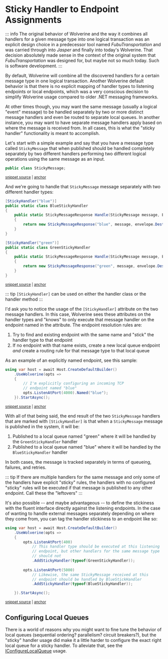 # Sticky Handler to Endpoint Assignments <Badge type="tip" text="3.0" />

::: info
The original behavior of Wolverine and the way it combines all handlers for a given message type into one logical
transaction was an explicit design choice in a predecessor tool named _FubuTransportation_ and was carried through
into _Jasper_ and finally into today's Wolverine. That decision absolutely made sense in the context of the original
system that _FubuTransportation_ was designed for, but maybe not so much today. Such is software development.
:::

By default, Wolverine will combine all the discovered handlers for a certain message type in one logical transaction. 
Another Wolverine default behavior is that there is no explicit mapping of handler types to listening endpoints or local
endpoints, which was a very conscious decision to simplify Wolverine usage compared to older .NET messaging frameworks. 

At other times though, you may want the same message (usually a logical "event" message) to be handled separately by
two or more distinct message handlers and even be routed to separate local queues. In another instance, you may want
to have separate message handlers apply based on where the message is received from. In all cases, this is what the "sticky handler"
functionality is meant to accomplish.

Let's start with a simple example and say that you have a message type called `StickyMessage` that when published should
be handled completely separately by two different handlers performing two different logical operations using the same
message as an input.

<!-- snippet: sample_StickyMessage -->
<a id='snippet-sample_stickymessage'></a>
```cs
public class StickyMessage;
```
<sup><a href='https://github.com/JasperFx/wolverine/blob/main/src/Testing/CoreTests/Acceptance/sticky_message_handlers.cs#L233-L237' title='Snippet source file'>snippet source</a> | <a href='#snippet-sample_stickymessage' title='Start of snippet'>anchor</a></sup>
<!-- endSnippet -->

And we're going to handle that `StickyMessage` message separately with two different handler types:

<!-- snippet: sample_using_sticky_handler_attribute -->
<a id='snippet-sample_using_sticky_handler_attribute'></a>
```cs
[StickyHandler("blue")]
public static class BlueStickyHandler
{
    public static StickyMessageResponse Handle(StickyMessage message, Envelope envelope)
    {
        return new StickyMessageResponse("blue", message, envelope.Destination);
    }
}

[StickyHandler("green")]
public static class GreenStickyHandler
{
    public static StickyMessageResponse Handle(StickyMessage message, Envelope envelope)
    {
        return new StickyMessageResponse("green", message, envelope.Destination);
    }
}
```
<sup><a href='https://github.com/JasperFx/wolverine/blob/main/src/Testing/CoreTests/Acceptance/sticky_message_handlers.cs#L239-L259' title='Snippet source file'>snippet source</a> | <a href='#snippet-sample_using_sticky_handler_attribute' title='Start of snippet'>anchor</a></sup>
<!-- endSnippet -->

::: tip
`[StickyHandler]` can be used on either the handler class or the handler method
:::

I'd ask you to notice the usage of the `[StickyHandler]` attribute on the two message handlers. In this case,
Wolverine sees these attributes on the handler types and "knows" to only execute that message handler on the endpoint
named in the attribute. The endpoint resolution rules are:

1. Try to find and existing endpoint with the same name and "stick" the handler type to that endpoint
2. If no endpoint with that name exists, create a new local queue endpoint _and_ create a routing rule for that message type
   to that local queue

As an example of an explicitly named endpoint, see this sample:

<!-- snippet: sample_named_listener_endpoint -->
<a id='snippet-sample_named_listener_endpoint'></a>
```cs
using var host = await Host.CreateDefaultBuilder()
    .UseWolverine(opts =>
    {
        // I'm explicitly configuring an incoming TCP
        // endpoint named "blue"
        opts.ListenAtPort(4000).Named("blue");
    }).StartAsync();
```
<sup><a href='https://github.com/JasperFx/wolverine/blob/main/src/Testing/CoreTests/Acceptance/sticky_message_handlers.cs#L171-L181' title='Snippet source file'>snippet source</a> | <a href='#snippet-sample_named_listener_endpoint' title='Start of snippet'>anchor</a></sup>
<!-- endSnippet -->

With all of that being said, the end result of the two `StickyMessage` handlers that are marked with `[StickyHandler]`
is that when a `StickyMessage` message is published in the system, it will be:

1. Published to a local queue named "green" where it will be handled by the `GreenStickyHandler` handler
2. Published to a local queue named "blue" where it will be handled by the `BlueStickyHandler` handler

In both cases, the message is tracked separately in terms of queueing, failures, and retries.

::: tip
If there are multiple handlers for the same message and only some of the handlers have explicit "sticky" rules, the 
handlers with no configured "sticky" rules will be executed if that message is published to any other endpoint. Call these
the "leftovers"
:::

It's also possible -- and maybe advantageous -- to define the stickiness with the fluent interface directly against
the listening endpoints. In the case of wanting to handle external messages separately depending on where they come from,
you can tag the handler stickiness to an endpoint like so:

<!-- snippet: sample_sticky_handlers_by_endpoint_with_fluent_interface -->
<a id='snippet-sample_sticky_handlers_by_endpoint_with_fluent_interface'></a>
```cs
using var host = await Host.CreateDefaultBuilder()
    .UseWolverine(opts =>
    {
        opts.ListenAtPort(400)
            // This handler type should be executed at this listening
            // endpoint, but other handlers for the same message type
            // should not
            .AddStickyHandler(typeof(GreenStickyHandler));
        
        opts.ListenAtPort(5000)
            // Likewise, the same StickyMessage received at this
            // endpoint should be handled by BlueStickHandler
            .AddStickyHandler(typeof(BlueStickyHandler));

    }).StartAsync();
```
<sup><a href='https://github.com/JasperFx/wolverine/blob/main/src/Testing/CoreTests/Acceptance/sticky_message_handlers.cs#L186-L204' title='Snippet source file'>snippet source</a> | <a href='#snippet-sample_sticky_handlers_by_endpoint_with_fluent_interface' title='Start of snippet'>anchor</a></sup>
<!-- endSnippet -->

## Configuring Local Queues <Badge type="tip" text="3.7" />

There is a world of reasons why you might want to fine tune the behavior of local queues (sequential ordering? parallelism? circuit breakers?), but the 
"sticky" handler usage did make it a little harder to configure the exact right local queue for a sticky handler. To alleviate that, see the 
[IConfigureLocalQueue](/guide/messaging/transports/local.html#using-iconfigurelocalqueue-to-configure-local-queues) usage. 



